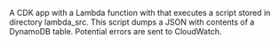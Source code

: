 A CDK app with a Lambda function with that executes a script stored in directory lambda_src. This script dumps a JSON with contents of a DynamoDB table. Potential errors are sent to CloudWatch. 
